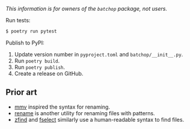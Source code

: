*This information is for owners of the `batchop` package, not users.*

Run tests:

```python
$ poetry run pytest
```

Publish to PyPI:

1. Update version number in `pyproject.toml` and `batchop/__init__.py`.
2. Run `poetry build`.
3. Run `poetry publish`.
4. Create a release on GitHub.

## Prior art
- [mmv](https://manpages.ubuntu.com/manpages/noble/en/man1/mmv.1.html) inspired the syntax for
  renaming.
- [rename](http://plasmasturm.org/code/rename/) is another utility for renaming files with patterns.
- [zfind](https://github.com/laktak/zfind) and [fselect](https://github.com/jhspetersson/fselect)
  similarly use a human-readable syntax to find files.
